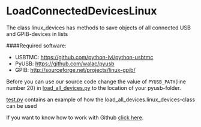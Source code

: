 LoadConnectedDevicesLinux
=========================

The class linux_devices has methods to save objects of all connected USB and GPIB-devices in lists

####Required software: 
- USBTMC: https://github.com/python-ivi/python-usbtmc
- PyUSB: https://github.com/walac/pyusb
- GPIB: http://sourceforge.net/projects/linux-gpib/

Before you can use our source code change the value of ```PYUSB_PATH```(line number 20) in [load_all_devices.py](https://github.com/PythonLabInstControl/LoadConnectedDevicesLinux/blob/master/load_all_devices.py) to the location of your pyusb-folder.

[test.py](https://github.com/PythonLabInstControl/LoadConnectedDevicesLinux/blob/master/test.py) contains an example of how the load_all_devices.linux_devices-class can be used

If you want to know how to work with Github [click here](https://github.com/PythonLabInstControl/SR830_LockInAmplifier#how-to-work-with-github).
